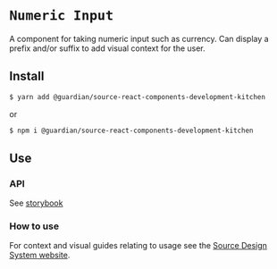 # `Numeric Input`

A component for taking numeric input such as currency. Can display a prefix and/or suffix to add visual context for the user.

## Install

```sh
$ yarn add @guardian/source-react-components-development-kitchen
```

or

```sh
$ npm i @guardian/source-react-components-development-kitchen
```

## Use

### API

See [storybook](https://guardian.github.io/csnx/?path=/docs/source-react-components-development-kitchen_numericinput--default-default-theme)

### How to use

For context and visual guides relating to usage see the [Source Design System website](https://theguardian.design).
